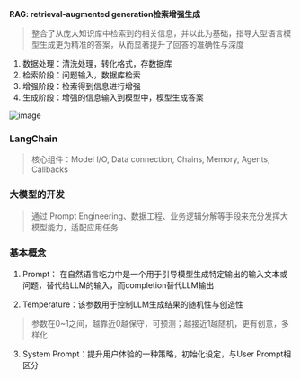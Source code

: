 **RAG: retrieval-augmented generation检索增强生成**
> 整合了从庞大知识库中检索到的相关信息，并以此为基础，指导大型语言模型生成更为精准的答案，从而显著提升了回答的准确性与深度

1. 数据处理：清洗处理，转化格式，存数据库
2. 检索阶段：问题输入，数据库检索
3. 增强阶段：检索得到信息进行增强
4. 生成阶段：增强的信息输入到模型中，模型生成答案

![image](https://github.com/user-attachments/assets/604a3396-1cc5-4087-9107-5e8b76d79be6)


### LangChain
> 核心组件：Model I/O, Data connection, Chains, Memory, Agents, Callbacks

### 大模型的开发
> 通过 Prompt Engineering、数据工程、业务逻辑分解等手段来充分发挥大模型能力，适配应用任务

### 基本概念
1. Prompt： 在自然语言吃力中是一个用于引导模型生成特定输出的输入文本或问题，替代给LLM的输入，而completion替代LLM输出

2. Temperature：该参数用于控制LLM生成结果的随机性与创造性
> 参数在0~1之间，越靠近0越保守，可预测；越接近1越随机，更有创意，多样化

3. System Prompt：提升用户体验的一种策略，初始化设定，与User Prompt相区分
